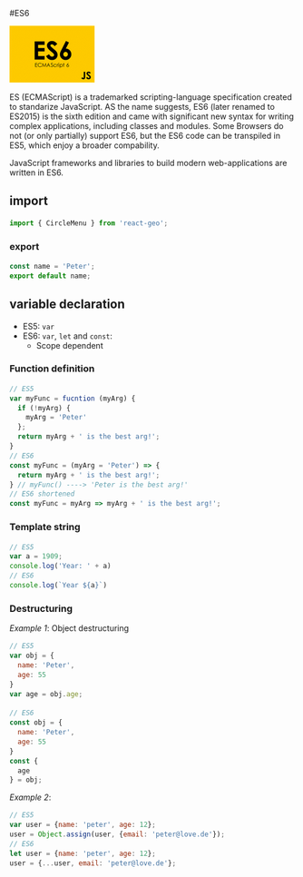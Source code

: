 #ES6

<img src="../images/ES6.png" alt="" style="width: 150px;"/>

ES (ECMAScript) is a trademarked scripting-language specification created to standarize JavaScript.
AS the name suggests, ES6 (later renamed to ES2015) is the sixth edition and came with significant new syntax for writing complex applications,
including classes and modules. Some Browsers do not (or only partially) support ES6, but the ES6 code can be transpiled in
ES5, which enjoy a broader compability.

JavaScript frameworks and libraries to build modern web-applications are written in ES6.

## import
```javascript
import { CircleMenu } from 'react-geo';
```
### export
```javascript
const name = 'Peter';
export default name;
```

## variable declaration

- ES5: `var`
- ES6: `var`, `let` and `const`:
  * Scope dependent

### Function definition

```javascript
// ES5
var myFunc = fucntion (myArg) {
  if (!myArg) {
    myArg = 'Peter'
  };
  return myArg + ' is the best arg!';
}
// ES6
const myFunc = (myArg = 'Peter') => {
  return myArg + ' is the best arg!';
} // myFunc() ----> 'Peter is the best arg!'
// ES6 shortened
const myFunc = myArg => myArg + ' is the best arg!';
```

### Template string
```javascript
// ES5
var a = 1909;
console.log('Year: ' + a)
// ES6
console.log(`Year ${a}`)
```

### Destructuring 

*Example 1*: Object destructuring 

```javascript
// ES5
var obj = {
  name: 'Peter',
  age: 55
}
var age = obj.age;

// ES6
const obj = {
  name: 'Peter',
  age: 55
}
const {
  age
} = obj;
```

*Example 2*:

```javascript
// ES5
var user = {name: 'peter', age: 12};
user = Object.assign(user, {email: 'peter@love.de'});
// ES6
let user = {name: 'peter', age: 12};
user = {...user, email: 'peter@love.de'};
```